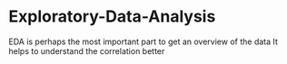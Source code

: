 # Exploratory-Data-Analysis
EDA is perhaps the most important part to get an overview of the data
It helps to understand the correlation better
